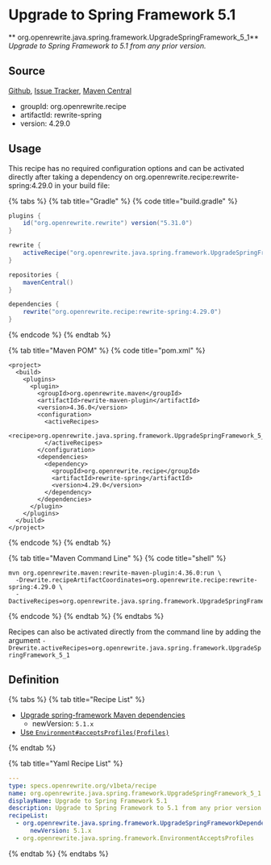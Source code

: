 # Upgrade to Spring Framework 5.1

** org.openrewrite.java.spring.framework.UpgradeSpringFramework\_5\_1**
_Upgrade to Spring Framework to 5.1 from any prior version._

## Source

[Github](https://github.com/openrewrite/rewrite-spring), [Issue Tracker](https://github.com/openrewrite/rewrite-spring/issues), [Maven Central](https://search.maven.org/artifact/org.openrewrite.recipe/rewrite-spring/4.29.0/jar)

* groupId: org.openrewrite.recipe
* artifactId: rewrite-spring
* version: 4.29.0


## Usage

This recipe has no required configuration options and can be activated directly after taking a dependency on org.openrewrite.recipe:rewrite-spring:4.29.0 in your build file:

{% tabs %}
{% tab title="Gradle" %}
{% code title="build.gradle" %}
```groovy
plugins {
    id("org.openrewrite.rewrite") version("5.31.0")
}

rewrite {
    activeRecipe("org.openrewrite.java.spring.framework.UpgradeSpringFramework_5_1")
}

repositories {
    mavenCentral()
}

dependencies {
    rewrite("org.openrewrite.recipe:rewrite-spring:4.29.0")
}
```
{% endcode %}
{% endtab %}

{% tab title="Maven POM" %}
{% code title="pom.xml" %}
```markup
<project>
  <build>
    <plugins>
      <plugin>
        <groupId>org.openrewrite.maven</groupId>
        <artifactId>rewrite-maven-plugin</artifactId>
        <version>4.36.0</version>
        <configuration>
          <activeRecipes>
            <recipe>org.openrewrite.java.spring.framework.UpgradeSpringFramework_5_1</recipe>
          </activeRecipes>
        </configuration>
        <dependencies>
          <dependency>
            <groupId>org.openrewrite.recipe</groupId>
            <artifactId>rewrite-spring</artifactId>
            <version>4.29.0</version>
          </dependency>
        </dependencies>
      </plugin>
    </plugins>
  </build>
</project>
```
{% endcode %}
{% endtab %}

{% tab title="Maven Command Line" %}
{% code title="shell" %}
```shell
mvn org.openrewrite.maven:rewrite-maven-plugin:4.36.0:run \
  -Drewrite.recipeArtifactCoordinates=org.openrewrite.recipe:rewrite-spring:4.29.0 \
  -DactiveRecipes=org.openrewrite.java.spring.framework.UpgradeSpringFramework_5_1
```
{% endcode %}
{% endtab %}
{% endtabs %}

Recipes can also be activated directly from the command line by adding the argument `-Drewrite.activeRecipes=org.openrewrite.java.spring.framework.UpgradeSpringFramework_5_1`

## Definition

{% tabs %}
{% tab title="Recipe List" %}
* [Upgrade spring-framework Maven dependencies](../../../java/spring/framework/upgradespringframeworkdependencies.md)
  * newVersion: `5.1.x`
* [Use `Environment#acceptsProfiles(Profiles)`](../../../java/spring/framework/environmentacceptsprofiles.md)

{% endtab %}

{% tab title="Yaml Recipe List" %}
```yaml
---
type: specs.openrewrite.org/v1beta/recipe
name: org.openrewrite.java.spring.framework.UpgradeSpringFramework_5_1
displayName: Upgrade to Spring Framework 5.1
description: Upgrade to Spring Framework to 5.1 from any prior version.
recipeList:
  - org.openrewrite.java.spring.framework.UpgradeSpringFrameworkDependencies:
      newVersion: 5.1.x
  - org.openrewrite.java.spring.framework.EnvironmentAcceptsProfiles

```
{% endtab %}
{% endtabs %}

